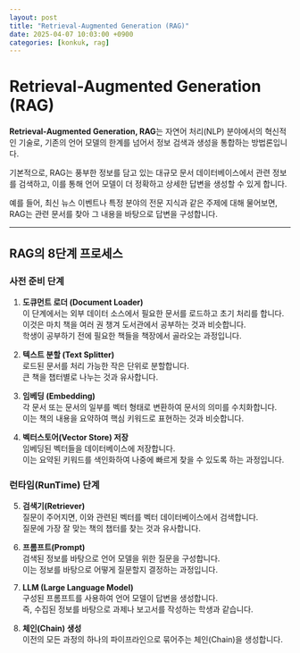 ```yaml
---
layout: post
title: "Retrieval-Augmented Generation (RAG)"
date: 2025-04-07 10:03:00 +0900
categories: [konkuk, rag]
---
```


# Retrieval-Augmented Generation (RAG)

**Retrieval-Augmented Generation, RAG**는 자연어 처리(NLP) 분야에서의 혁신적인 기술로, 기존의 언어 모델의 한계를 넘어서 정보 검색과 생성을 통합하는 방법론입니다.

기본적으로, RAG는 풍부한 정보를 담고 있는 대규모 문서 데이터베이스에서 관련 정보를 검색하고, 이를 통해 언어 모델이 더 정확하고 상세한 답변을 생성할 수 있게 합니다.

예를 들어, 최신 뉴스 이벤트나 특정 분야의 전문 지식과 같은 주제에 대해 물어보면, RAG는 관련 문서를 찾아 그 내용을 바탕으로 답변을 구성합니다.

---

## RAG의 8단계 프로세스

### 사전 준비 단계


1. **도큐먼트 로더 (Document Loader)**  
   이 단계에서는 외부 데이터 소스에서 필요한 문서를 로드하고 초기 처리를 합니다.  
   이것은 마치 책을 여러 권 챙겨 도서관에서 공부하는 것과 비슷합니다.  
   학생이 공부하기 전에 필요한 책들을 책장에서 골라오는 과정입니다.

2. **텍스트 분할 (Text Splitter)**  
   로드된 문서를 처리 가능한 작은 단위로 분할합니다.  
   큰 책을 챕터별로 나누는 것과 유사합니다.

3. **임베딩 (Embedding)**  
   각 문서 또는 문서의 일부를 벡터 형태로 변환하여 문서의 의미를 수치화합니다.  
   이는 책의 내용을 요약하여 핵심 키워드로 표현하는 것과 비슷합니다.

4. **벡터스토어(Vector Store) 저장**  
   임베딩된 벡터들을 데이터베이스에 저장합니다.  
   이는 요약된 키워드를 색인화하여 나중에 빠르게 찾을 수 있도록 하는 과정입니다.

### 런타임(RunTime) 단계
  
  
5. **검색기(Retriever)**  
   질문이 주어지면, 이와 관련된 벡터를 벡터 데이터베이스에서 검색합니다.  
   질문에 가장 잘 맞는 책의 챕터를 찾는 것과 유사합니다.

6. **프롬프트(Prompt)**  
   검색된 정보를 바탕으로 언어 모델을 위한 질문을 구성합니다.  
   이는 정보를 바탕으로 어떻게 질문할지 결정하는 과정입니다.

7. **LLM (Large Language Model)**  
   구성된 프롬프트를 사용하여 언어 모델이 답변을 생성합니다.  
   즉, 수집된 정보를 바탕으로 과제나 보고서를 작성하는 학생과 같습니다.

8. **체인(Chain) 생성**  
   이전의 모든 과정의 하나의 파이프라인으로 묶어주는 체인(Chain)을 생성합니다.
